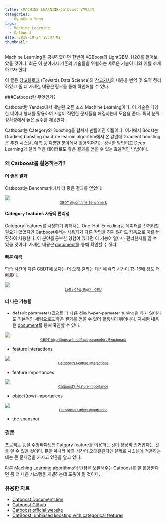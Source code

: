 ```yaml
---
title: <MACHINE LEARNING>Catboost 알아보기
categories:
  - HyunGeun Yoon
tags:
  - Machine Learning
  - Catboost
date: 2018-10-24 15:47:02
thumbnail:
---
```


Machine Learning을 공부하였다면 한번쯤 XGBoost와 LightGBM, H2O를 들어보았을 것이다. 최근 이 분야에서 기존의 기술들을 위협하는 새로운 기술이 나와 이를 소개하고자 한다.

이 글은 [참고블로그](https://towardsdatascience.com/https-medium-com-talperetz24-mastering-the-new-generation-of-gradient-boosting-db04062a7ea2) (Towards Data Science)와 [참고기사](https://www.analyticsvidhya.com/blog/2017/08/catboost-automated-categorical-data/)의 내용을 번역 및 요약 정리하였고 좀 더 자세한 내용은 링크를 통해 확인해볼 수 있다.

###Catboost란 무엇인가?

Catboost란 Yandex에서 개발된 오픈 소스 Machine Learning이다. 이 기술은 다양한 데이터 형태를 활용하여 기업이 직면한 문제들을 해결하는데 도움을 준다. 특히 분류 정확성에서 높은 점수를 제공한다.

Catboost는 Category와 Boosting을 합쳐서 만들어진 이름이다.
여기에서 Boost는 Gradient boosting machine learnin algorithm에서 온 말인데 Gradient boosting은 추천 시스템, 예측 등 다양한 분야에서 활용되어지는 강력한 방법이고 Deep Learning과 달리 적은 데이터로도 좋은 결과를 얻을 수 있는 효율적인 방법이다.


### 왜 Catboost를 활용하는가?

#### 더 좋은 결과

Catboost는 Benchmark에서 더 좋은 결과를 얻었다.

<div>
	<img src="https://cdn-images-1.medium.com/max/1600/1*vsg1IUlGtzCoNuGo9XqGwg.png"/>
	<span style='font-size:11px; text-align:center; display:block; color: #999;'>
		<a href='https://towardsdatascience.com/https-medium-com-talperetz24-mastering-the-new-generation-of-gradient-boosting-db04062a7ea2'>
			GBDT Algorithms Benchmark  
		</a>
	</span>
</div>

#### Category features 사용의 편리성

Category features를 사용하기 위해서는 One-Hot-Encoding등 데이터를 전처리할 필요가 있었지만 Catboost에서는 사용자가 다른 작업을 하지 않아도 자동으로 이를 변환하여 사용한다. 이 분야를 공부한 경험이 있다면 이 기능이 얼마나 편리한지를 알 수 있을 것이다. 자세한 내용은 [document](https://tech.yandex.com/catboost/doc/dg/concepts/algorithm-main-stages_cat-to-numberic-docpage/)를 통해 확인할 수 있다.

#### 빠른 예측

학습 시간이 다른 GBDT에 보다는 더 오래 걸리는 대신에 예측 시간이 13-16배 정도 더 빠르다.

<div>
	<img src="https://cdn-images-1.medium.com/max/2000/1*BE8PZe54DMWe6gFdHlYsxg.png"/>
	<span style='font-size:11px; text-align:center; display:block; color: #999;'>
		<a href='https://towardsdatascience.com/https-medium-com-talperetz24-mastering-the-new-generation-of-gradient-boosting-db04062a7ea2'>
			Left : CPU, Right : GPU
		</a>
	</span>
</div>

#### 더 나은 기능들

- default parameters값으로 더 나은 성능
hyper-parmeter tuning을 하지 않더라도 기본적인 세팅으로도 좋은 결과를 얻을 수 있어 활용성이 뛰어나다. 자세한 내용은 [document](https://tech.yandex.com/catboost/doc/dg/concepts/parameter-tuning-docpage/)를 통해 확인할 수 있다.

<div>
	<img src="https://cdn-images-1.medium.com/max/1600/1*znsWIb1X3Eez5LjNf4mg_g.png"/>
	<span style='font-size:11px; text-align:center; display:block; color: #999;'>
		<a href='https://towardsdatascience.com/https-medium-com-talperetz24-mastering-the-new-generation-of-gradient-boosting-db04062a7ea2'>
			GBDT Algorithms with default parameters Benchmark
		</a>
	</span>
</div>

- feature interactions

<div>
	<img src="https://cdn-images-1.medium.com/max/1600/1*VV1eH5Iwz3hJmKWAaV_Y6w.png"/>
	<span style='font-size:11px; text-align:center; display:block; color: #999;'>
		<a href='https://towardsdatascience.com/https-medium-com-talperetz24-mastering-the-new-generation-of-gradient-boosting-db04062a7ea2'>
    Catboost’s Feature Interactions
 	</a>
	</span>
</div>

- feature importances

<div>
	<img src="https://cdn-images-1.medium.com/max/1600/1*6Y9gHBQLxk-PoIJLd2wr1g.png"/>
	<span style='font-size:11px; text-align:center; display:block; color: #999;'>
		<a href='https://towardsdatascience.com/https-medium-com-talperetz24-mastering-the-new-generation-of-gradient-boosting-db04062a7ea2'>
    Catboost’s Feature Importance
 	</a>
	</span>
</div>

- object(row) importances

<div>
	<img src="https://cdn-images-1.medium.com/max/1600/1*ZoMzKdiIyLU9wDelELQMvg.png"/>
	<span style='font-size:11px; text-align:center; display:block; color: #999;'>
		<a href='https://towardsdatascience.com/https-medium-com-talperetz24-mastering-the-new-generation-of-gradient-boosting-db04062a7ea2'>
    Catboost’s Object Importance
	</a>
	</span>
</div>

- the snapshot

### 결론

프로젝트 등을 수행하다보면 Catgory feature를 이용하는 것이 상당히 번거롭다는 것을 알 수 있을 것이다. 뿐만 아니라 예측 시간이 오래걸린다면 실제로 시스템에 적용하는데는 큰 문제점을 가지고 있음을 알고 있다.

다른 Maching Learning algorithms의 단점을 보완해주는 Catboost를 잘 활용한다면 좀 더 나은 시스템을 개발하는데 도움이 될 것이다.


### 유용한 자료

- [Catboost Documentation](https://tech.yandex.com/catboost/doc/dg/concepts/about-docpage/)
- [Catboost Github](https://github.com/catboost/catboost)
- [Catboost official website](https://catboost.ai/)
- [CatBoost: unbiased boosting with categorical features](https://arxiv.org/abs/1706.09516)
